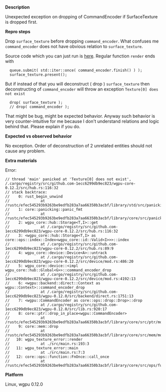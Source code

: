 **Description**

Unexpected exception on dropping of CommandEncoder if SurfaceTexture is dropped first.

**Repro steps**

Drop `surface_texture` before dropping `command_encoder`. What confuses me `command_encoder` does not have obvious relation to `surface_texture`.

Source code which you can just run is [here](https://github.com/Wandalen/RustPractice/tree/master/graphics/wgpu_texture_error).
Regular function `render` ends with
```
  queue.submit( std::iter::once( command_encoder.finish() ) );
  surface_texture.present();
```
But if instead of that you will deconstruct ( drop ) `surface_texture` then deconstructing of `command_encoder` will throw an exception `Texture[0] does not exist`

```
  drop( surface_texture );
  // drop( command_encoder );
```

That might be bug, might be expected behavior. Anyway such behavior is very counter-intuitive for me because I don't understand relations and logic behind that. Please explain if you do.

**Expected vs observed behavior**

No exception. Order of deconstruction of 2 unrelated entities should not cause any problem.

**Extra materials**

Error:
```
// thread 'main' panicked at 'Texture[0] does not exist', /.cargo/registry/src/github.com-1ecc6299db9ec823/wgpu-core-0.12.2/src/hub.rs:116:32
// stack backtrace:
//    0: rust_begin_unwind
//              at /rustc/efec545293b9263be9edfb283a7aa66350b3acbf/library/std/src/panicking.rs:498:5
//    1: core::panicking::panic_fmt
//              at /rustc/efec545293b9263be9edfb283a7aa66350b3acbf/library/core/src/panicking.rs:107:14
//    2: wgpu_core::hub::Storage<T,I>::get
//              at /.cargo/registry/src/github.com-1ecc6299db9ec823/wgpu-core-0.12.2/src/hub.rs:116:32
//    3: <wgpu_core::hub::Storage<T,I> as core::ops::index::Index<wgpu_core::id::Valid<I>>>::index
//              at /.cargo/registry/src/github.com-1ecc6299db9ec823/wgpu-core-0.12.2/src/hub.rs:89:9
//    4: wgpu_core::device::Device<A>::untrack
//              at /.cargo/registry/src/github.com-1ecc6299db9ec823/wgpu-core-0.12.2/src/device/mod.rs:486:20
//    5: wgpu_core::device::<impl wgpu_core::hub::Global<G>>::command_encoder_drop
//              at /.cargo/registry/src/github.com-1ecc6299db9ec823/wgpu-core-0.12.2/src/device/mod.rs:4192:13
//    6: <wgpu::backend::direct::Context as wgpu::Context>::command_encoder_drop
//              at /.cargo/registry/src/github.com-1ecc6299db9ec823/wgpu-0.12.0/src/backend/direct.rs:1751:13
//    7: <wgpu::CommandEncoder as core::ops::drop::Drop>::drop
//              at /.cargo/registry/src/github.com-1ecc6299db9ec823/wgpu-0.12.0/src/lib.rs:920:17
//    8: core::ptr::drop_in_place<wgpu::CommandEncoder>
//              at /rustc/efec545293b9263be9edfb283a7aa66350b3acbf/library/core/src/ptr/mod.rs:188:1
//    9: core::mem::drop
//              at /rustc/efec545293b9263be9edfb283a7aa66350b3acbf/library/core/src/mem/mod.rs:909:24
//   10: wgpu_texture_error::render
//              at ./src/main.rs:193:3
//   11: wgpu_texture_error::main
//              at ./src/main.rs:7:3
//   12: core::ops::function::FnOnce::call_once
//              at /rustc/efec545293b9263be9edfb283a7aa66350b3acbf/library/core/src/ops/function.rs:227:5
```

**Platform**

Linux, wgpu 0.12.0

